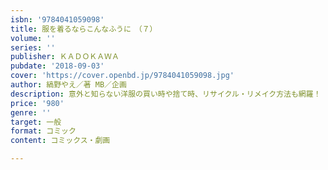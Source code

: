```yaml
---
isbn: '9784041059098'
title: 服を着るならこんなふうに　（７）
volume: ''
series: ''
publisher: ＫＡＤＯＫＡＷＡ
pubdate: '2018-09-03'
cover: 'https://cover.openbd.jp/9784041059098.jpg'
author: 縞野やえ／著 MB／企画
description: 意外と知らない洋服の買い時や捨て時、リサイクル・リメイク方法も網羅！
price: '980'
genre: ''
target: 一般
format: コミック
content: コミックス・劇画

---
```

